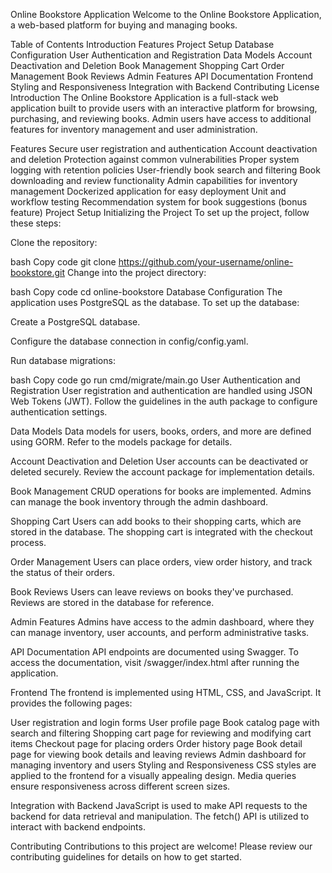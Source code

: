 Online Bookstore Application
Welcome to the Online Bookstore Application, a web-based platform for buying and managing books.

Table of Contents
Introduction
Features
Project Setup
Database Configuration
User Authentication and Registration
Data Models
Account Deactivation and Deletion
Book Management
Shopping Cart
Order Management
Book Reviews
Admin Features
API Documentation
Frontend
Styling and Responsiveness
Integration with Backend
Contributing
License
Introduction
The Online Bookstore Application is a full-stack web application built to provide users with an interactive platform for browsing, purchasing, and reviewing books. Admin users have access to additional features for inventory management and user administration.

Features
Secure user registration and authentication
Account deactivation and deletion
Protection against common vulnerabilities
Proper system logging with retention policies
User-friendly book search and filtering
Book downloading and review functionality
Admin capabilities for inventory management
Dockerized application for easy deployment
Unit and workflow testing
Recommendation system for book suggestions (bonus feature)
Project Setup
Initializing the Project
To set up the project, follow these steps:

Clone the repository:

bash
Copy code
git clone https://github.com/your-username/online-bookstore.git
Change into the project directory:

bash
Copy code
cd online-bookstore
Database Configuration
The application uses PostgreSQL as the database. To set up the database:

Create a PostgreSQL database.

Configure the database connection in config/config.yaml.

Run database migrations:

bash
Copy code
go run cmd/migrate/main.go
User Authentication and Registration
User registration and authentication are handled using JSON Web Tokens (JWT). Follow the guidelines in the auth package to configure authentication settings.

Data Models
Data models for users, books, orders, and more are defined using GORM. Refer to the models package for details.

Account Deactivation and Deletion
User accounts can be deactivated or deleted securely. Review the account package for implementation details.

Book Management
CRUD operations for books are implemented. Admins can manage the book inventory through the admin dashboard.

Shopping Cart
Users can add books to their shopping carts, which are stored in the database. The shopping cart is integrated with the checkout process.

Order Management
Users can place orders, view order history, and track the status of their orders.

Book Reviews
Users can leave reviews on books they've purchased. Reviews are stored in the database for reference.

Admin Features
Admins have access to the admin dashboard, where they can manage inventory, user accounts, and perform administrative tasks.

API Documentation
API endpoints are documented using Swagger. To access the documentation, visit /swagger/index.html after running the application.

Frontend
The frontend is implemented using HTML, CSS, and JavaScript. It provides the following pages:

User registration and login forms
User profile page
Book catalog page with search and filtering
Shopping cart page for reviewing and modifying cart items
Checkout page for placing orders
Order history page
Book detail page for viewing book details and leaving reviews
Admin dashboard for managing inventory and users
Styling and Responsiveness
CSS styles are applied to the frontend for a visually appealing design. Media queries ensure responsiveness across different screen sizes.

Integration with Backend
JavaScript is used to make API requests to the backend for data retrieval and manipulation. The fetch() API is utilized to interact with backend endpoints.

Contributing
Contributions to this project are welcome! Please review our contributing guidelines for details on how to get started.
